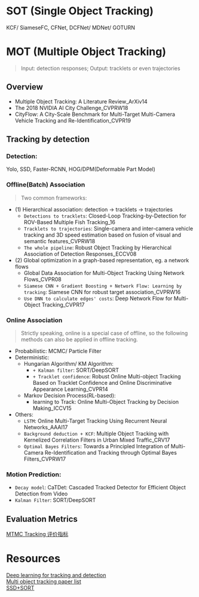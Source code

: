# SOT (Single Object Tracking)
KCF/ SiameseFC, CFNet, DCFNet/ MDNet/ GOTURN

# MOT (Multiple Object Tracking)
> Input: detection responses; Output: tracklets or even trajectories
## Overview
* Multiple Object Tracking: A Literature Review_ArXiv14  
* The 2018 NVIDIA AI City Challenge_CVPRW18  
* CityFlow: A City-Scale Benchmark for Multi-Target Multi-Camera Vehicle Tracking and Re-Identification_CVPR19  

## Tracking by detection 
### Detection: 
Yolo, SSD, Faster-RCNN, HOG/DPM(Deformable Part Model)  
### Offline(Batch) Association
> Two common frameworks:
* (1) Hierarchical association: detection -> tracklets -> trajectories
    * `Detections to tracklets`: Closed-Loop Tracking-by-Detection for ROV-Based Multiple Fish Tracking_16
    * `Tracklets to trajectories`: Single-camera and inter-camera vehicle tracking and 3D speed estimation based on fusion of visual and semantic features_CVPRW18
    * `The whole pipeline`: Robust Object Tracking by Hierarchical Association of Detection Responses_ECCV08
* (2) Global optimization in a graph-based representation, eg. a network flows  
    * Global Data Association for Multi-Object Tracking Using Network Flows_CVPR08  
    * `Siamese CNN + Gradient Boosting + Network Flow: Learning by tracking`: Siamese CNN for robust target association_CVPRW16  
    * `Use DNN to calculate edges' costs`: Deep Network Flow for Multi-Object Tracking_CVPR17

### Online Association
> Strictly speaking, online is a special case of offline, so the following methods can also be applied in offline tracking.
* Probabilistic: MCMC/ Particle Filter
* Deterministic:
   * Hungarian Algorithm/ KM Algorithm: 
      * `+ Kalman filter`: SORT/DeepSORT  
      * `+ Tracklet confidence`: Robust Online Multi-object Tracking Based on Tracklet Confidence and Online Discriminative Appearance Learning_CVPR14
   * Markov Decision Process(RL-based): 
      * learning to Track: Online Multi-Object Tracking by Decision Making_ICCV15
* Others:  
   * `LSTM`: Online Multi-Target Tracking Using Recurrent Neural Networks_AAAI17  
   * `Background deduction + KCF`: Multiple Object Tracking with Kernelized  Correlation Filters in Urban Mixed Traffic_CRV17  
   * `Optimal Bayes Filters`: Towards a Principled Integration of Multi-Camera  Re-Identification and Tracking through Optimal Bayes Filters_CVPRW17  

### Motion Prediction:  
* `Decay model`: CaTDet: Cascaded Tracked Detector for Efficient Object Detection from Video  
* `Kalman Filter`: SORT/DeepSORT

## Evaluation Metrics
[MTMC Tracking 评价指标](https://zhuanlan.zhihu.com/p/35391826)

# Resources
[Deep learning for tracking and detection](https://github.com/abhineet123/Deep-Learning-for-Tracking-and-Detection)  
[Multi object tracking paper list](https://github.com/SpyderXu/multi-object-tracking-paper-list)  
[SSD+SORT](https://github.com/SpyderXu/ssd_sort)
